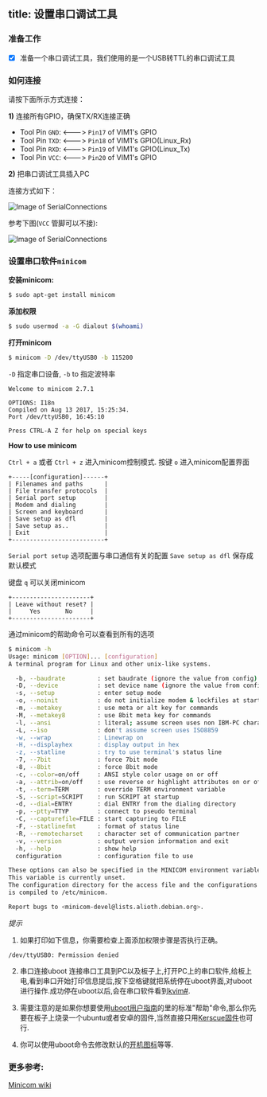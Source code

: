 title: 设置串口调试工具
---

### 准备工作
- [x] 准备一个串口调试工具，我们使用的是一个USB转TTL的串口调试工具

### 如何连接
请按下面所示方式连接：

**1)** 连接所有GPIO，确保TX/RX连接正确

  * Tool Pin `GND`: <---> `Pin17` of VIM1's GPIO
  * Tool Pin `TXD`: <---> `Pin18` of VIM1's GPIO(Linux_Rx)
  * Tool Pin `RXD`: <---> `Pin19` of VIM1's GPIO(Linux_Tx)
  * Tool Pin `VCC`: <---> `Pin20` of VIM1's GPIO

**2)** 把串口调试工具插入PC

连接方式如下：

![Image of SerialConnections](/images/vim1/SerialConnections_3Pin.jpg)

参考下图(`VCC` 管脚可以不接):

![Image of SerialConnections](/images/vim1/SerialConnections.jpg)


### 设置串口软件`minicom`
**安装minicom:**
```sh
$ sudo apt-get install minicom
```

**添加权限**
```sh
$ sudo usermod -a -G dialout $(whoami)
```

**打开minicom**

```sh
$ minicom -D /dev/ttyUSB0 -b 115200
```

`-D` 指定串口设备, `-b` to 指定波特率

```
Welcome to minicom 2.7.1

OPTIONS: I18n
Compiled on Aug 13 2017, 15:25:34.
Port /dev/ttyUSB0, 16:45:10

Press CTRL-A Z for help on special keys
```
**How to use minicom**

`Ctrl + a` 或者 `Ctrl + z` 进入minicom控制模式. 按键 `o` 进入minicom配置界面

```
+-----[configuration]------+
| Filenames and paths      |
| File transfer protocols  |
| Serial port setup        |
| Modem and dialing        |
| Screen and keyboard      |
| Save setup as dfl        |
| Save setup as..          |
| Exit                     |
+--------------------------+

```

`Serial port setup` 选项配置与串口通信有关的配置
`Save setup as dfl` 保存成默认模式

键盘 `q` 可以关闭minicom

```
+----------------------+
| Leave without reset? |
|     Yes       No     |
+----------------------+
```

通过minicom的帮助命令可以查看到所有的选项

```sh
$ minicom -h
Usage: minicom [OPTION]... [configuration]
A terminal program for Linux and other unix-like systems.

  -b, --baudrate         : set baudrate (ignore the value from config)
  -D, --device           : set device name (ignore the value from config)
  -s, --setup            : enter setup mode
  -o, --noinit           : do not initialize modem & lockfiles at startup
  -m, --metakey          : use meta or alt key for commands
  -M, --metakey8         : use 8bit meta key for commands
  -l, --ansi             : literal; assume screen uses non IBM-PC character set
  -L, --iso              : don't assume screen uses ISO8859
  -w, --wrap             : Linewrap on
  -H, --displayhex       : display output in hex
  -z, --statline         : try to use terminal's status line
  -7, --7bit             : force 7bit mode
  -8, --8bit             : force 8bit mode
  -c, --color=on/off     : ANSI style color usage on or off
  -a, --attrib=on/off    : use reverse or highlight attributes on or off
  -t, --term=TERM        : override TERM environment variable
  -S, --script=SCRIPT    : run SCRIPT at startup
  -d, --dial=ENTRY       : dial ENTRY from the dialing directory
  -p, --ptty=TTYP        : connect to pseudo terminal
  -C, --capturefile=FILE : start capturing to FILE
  -F, --statlinefmt      : format of status line
  -R, --remotecharset    : character set of communication partner
  -v, --version          : output version information and exit
  -h, --help             : show help
  configuration          : configuration file to use

These options can also be specified in the MINICOM environment variable.
This variable is currently unset.
The configuration directory for the access file and the configurations
is compiled to /etc/minicom.

Report bugs to <minicom-devel@lists.alioth.debian.org>.

```
*提示*
1. 如果打印如下信息，你需要检查上面添加权限步骤是否执行正确。
```
/dev/ttyUSB0: Permission denied
```

2. 串口连接uboot
连接串口工具到PC以及板子上,打开PC上的串口软件,给板上电,看到串口开始打印信息提后,按下空格键就把系统停在uboot界面,对uboot进行操作.成功停在uboot以后,会在串口软件看到[kvim#](/zh-cn/vim1/UBootUsage.html).

3. 需要注意的是如果你想要使用[uboot用户指南](/zh-cn/vim1/UBootUsage.html)的里的标准"帮助"命令,那么你先要在板子上烧录一个ubuntu或者安卓的固件,当然直接只用[Kerscue固件](https://dl.khadas.com/Firmware/Krescue/images/)也可行.

4. 你可以使用uboot命令去修改默认的[开机图标](/zh-cn/vim1/BuildBootLogoForUboot.html)等等.

### 更多参考:
[Minicom wiki](https://en.wikipedia.org/wiki/Minicom)
